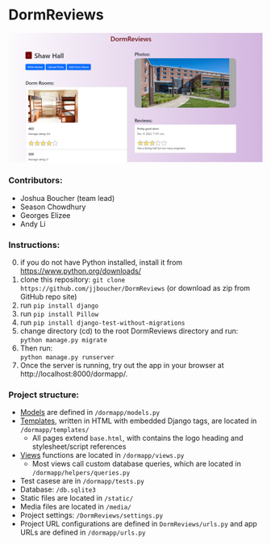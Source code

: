 # DormReviews
![Screenshot](/static/screenshot.png)
### Contributors:
* Joshua Boucher (team lead)
* Season Chowdhury
* Georges Elizee
* Andy Li

### Instructions:
0. if you do not have Python installed, install it from https://www.python.org/downloads/
1. clone this repository: `git clone https://github.com/jjboucher/DormReviews` (or download as zip from GitHub repo site)
2. run `pip install django`
3. run `pip install Pillow`
4. run `pip install django-test-without-migrations`
5. change directory (cd) to the root DormReviews directory and run:<br />`python manage.py migrate`
6. Then run:<br />`python manage.py runserver`
7. Once the server is running, try out the app in your browser at http://localhost:8000/dormapp/.

### Project structure:
* <ins>Models</ins> are defined in `/dormapp/models.py`
* <ins>Templates</ins>, written in HTML with embedded Django tags, are located in `/dormapp/templates/`
  * All pages extend `base.html`, with contains the logo heading and stylesheet/script references
* <ins>Views</ins> functions are located in `/dormapp/views.py`
  * Most views call custom database queries, which are located in `/dormapp/helpers/queries.py`
* Test casese are in `/dormapp/tests.py`
* Database: `/db.sqlite3`
* Static files are located in `/static/`
* Media files are located in `/media/`
* Project settings: `/DormReviews/settings.py`
* Project URL configurations are defined in `DormReviews/urls.py` and app URLs are defined in `/dormapp/urls.py`
